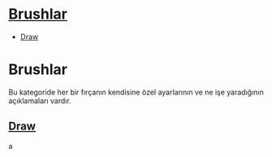 # [Brushlar](#brushlar-1)
* [Draw](#draw)





# Brushlar
Bu kategoride her bir fırçanın kendisine özel ayarlarının ve ne işe yaradığının açıklamaları vardır.


## [Draw](https://docs.blender.org/manual/en/latest/sculpt_paint/vertex_paint/tools.html)
a
